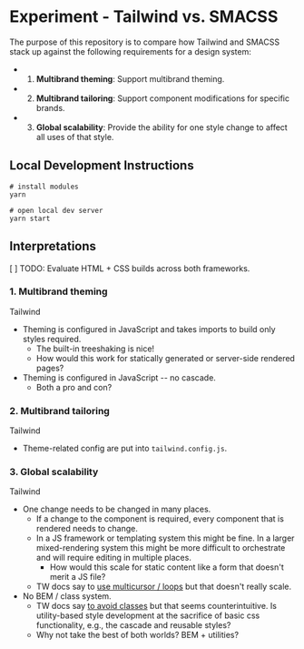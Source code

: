 # Experiment - Tailwind vs. SMACSS

The purpose of this repository is to compare how Tailwind and SMACSS stack up against the following requirements for a design system:

- 1. **Multibrand theming**: Support multibrand theming.
- 2. **Multibrand tailoring**: Support component modifications for specific brands.
- 3. **Global scalability**: Provide the ability for one style change to affect all uses of that style.

## Local Development Instructions

```
# install modules
yarn

# open local dev server
yarn start
```

## Interpretations

[ ] TODO: Evaluate HTML + CSS builds across both frameworks.

### 1. Multibrand theming

Tailwind

- Theming is configured in JavaScript and takes imports to build only styles required.
  - The built-in treeshaking is nice!
  - How would this work for statically generated or server-side rendered pages?
- Theming is configured in JavaScript -- no cascade.
  - Both a pro and con?

### 2. Multibrand tailoring

Tailwind

- Theme-related config are put into `tailwind.config.js`.

### 3. Global scalability

Tailwind

- One change needs to be changed in many places.
  - If a change to the component is required, every component that is rendered needs to change.
  - In a JS framework or templating system this might be fine. In a larger mixed-rendering system this might be more difficult to orchestrate and will require editing in multiple places.
    - How would this scale for static content like a form that doesn't merit a JS file?
  - TW docs say to [use multicursor / loops](https://tailwindcss.com/docs/reusing-styles) but that doesn't really scale.
- No BEM / class system.
  - TW docs say [to avoid classes](https://tailwindcss.com/docs/functions-and-directives#using-apply-with-per-component-css) but that seems counterintuitive. Is utility-based style development at the sacrifice of basic css functionality, e.g., the cascade and reusable styles?
  - Why not take the best of both worlds? BEM + utilities?
